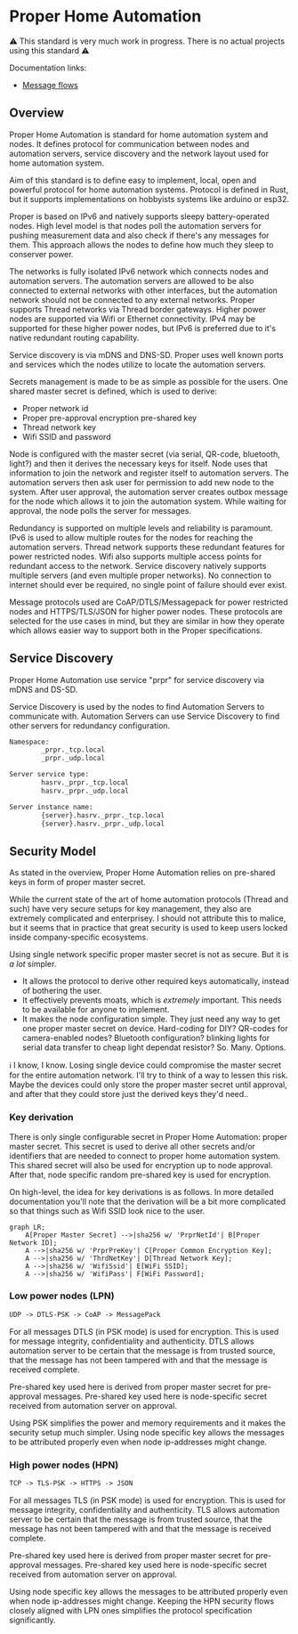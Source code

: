# Proper Home Automation

⚠️ This standard is very much work in progress. There is no actual projects using this standard ⚠️

Documentation links:
- [Message flows](/flows.md)

## Overview

Proper Home Automation is standard for home automation system and nodes. It defines protocol
for communication between nodes and automation servers, service discovery and the network layout used
for home automation system.

Aim of this standard is to define easy to implement, local, open and powerful protocol for home
automation systems. Protocol is defined in Rust, but it supports implementations on hobbyists
systems like arduino or esp32.

Proper is based on IPv6 and natively supports sleepy battery-operated nodes. High level model is that
nodes poll the automation servers for pushing measurement data and also check if there's any messages
for them. This approach allows the nodes to define how much they sleep to conserver power.

The networks is fully isolated IPv6 network which connects nodes and automation servers. The automation
servers are allowed to be also connected to external networks with other interfaces, but the automation
network should not be connected to any external networks. Proper supports Thread networks via Thread
border gateways. Higher power nodes are supported via Wifi or Ethernet connectivity. IPv4 may be
supported for these higher power nodes, but IPv6 is preferred due to it's native redundant routing
capability.

Service discovery is via mDNS and DNS-SD. Proper uses well known ports and services which the nodes
utilize to locate the automation servers.

Secrets management is made to be as simple as possible for the users. One shared master secret is
defined, which is used to derive:
- Proper network id
- Proper pre-approval encryption pre-shared key
- Thread network key
- Wifi SSID and password

Node is configured with the master secret (via serial, QR-code, bluetooth, light?) and then it derives
the necessary keys for itself. Node uses that information to join the network and register itself to
automation servers. The automation servers then ask user for permission to add new node to the system.
After user approval, the automation server creates outbox message for the node which allows it to join
the automation system. While waiting for approval, the node polls the server for messages.

Redundancy is supported on multiple levels and reliability is paramount. IPv6 is used to allow multiple
routes for the nodes for reaching the automation servers. Thread network supports these redundant features
for power restricted nodes. Wifi also supports multiple access points for redundant access to the network.
Service discovery natively supports multiple servers (and even multiple proper networks). No connection
to internet should ever be required, no single point of failure should ever exist.

Message protocols used are CoAP/DTLS/Messagepack for power restricted nodes and HTTPS/TLS/JSON for higher
power nodes. These protocols are selected for the use cases in mind, but they are similar in how they
operate which allows easier way to support both in the Proper specifications.

## Service Discovery

Proper Home Automation use service "prpr" for service discovery via mDNS and DS-SD.

Service Discovery is used by the nodes to find Automation Servers to communicate with.
Automation Servers can use Service Discovery to find other servers for redundancy configuration.

```txt
Namespace:
        _prpr._tcp.local
        _prpr._udp.local

Server service type:
        hasrv._prpr._tcp.local
        hasrv._prpr._udp.local

Server instance name:
        {server}.hasrv._prpr._tcp.local
        {server}.hasrv._prpr._udp.local
```

## Security Model

As stated in the overview, Proper Home Automation relies on pre-shared keys in form of proper
master secret.

While the current state of the art of home automation protocols (Thread and such) have very
secure setups for key management, they also are extremely complicated and enterprisey. I should
not attribute this to malice, but it seems that in practice that great security is used to keep
users locked inside company-specific ecosystems.

Using single network specific proper master secret is not as secure. But it is _a lot_ simpler.
- It allows the protocol to derive other required keys automatically, instead of bothering the user.  
- It effectively prevents moats, which is _extremely_ important. This needs to be available for
anyone to implement.
- It makes the node configuration simple. They just need any way to get one proper master secret
on device. Hard-coding for DIY? QR-codes for camera-enabled nodes? Bluetooth configuration? blinking
lights for serial data transfer to cheap light dependat resistor? So. Many. Options.

:information_source: I know, I know. Losing single device could compromise the master secret for
the entire automation network. I'll try to think of a way to lessen this risk. Maybe the devices
could only store the proper master secret until approval, and after that they could store just the
derived keys they'd need..

### Key derivation

There is only single configurable secret in Proper Home Automation: proper master secret. This
secret is used to derive all other secrets and/or identifiers that are needed to connect to
proper home automation system. This shared secret will also be used for encryption up to node
approval. After that, node specific random pre-shared key is used for encryption.

On high-level, the idea for key derivations is as follows. In more detailed documentation you'll
note that the derivation will be a bit more complicated so that things such as Wifi SSID look
nice to the user.

```mermaid
graph LR;
    A[Proper Master Secret] -->|sha256 w/ 'PrprNetId'| B[Proper Network ID];
    A -->|sha256 w/ 'PrprPreKey'| C[Proper Common Encryption Key];
    A -->|sha256 w/ 'ThrdNetKey'| D[Thread Network Key];
    A -->|sha256 w/ 'WifiSsid'| E[WiFi SSID];
    A -->|sha256 w/ 'WifiPass'| F[WiFi Password];
```

### Low power nodes (LPN)

```txt
UDP -> DTLS-PSK -> CoAP -> MessagePack
```

For all messages DTLS (in PSK mode) is used for encryption. This is used for message integrity,
confidentiality and authenticity. DTLS allows automation server to be certain that the message
is from trusted source, that the message has not been tampered with and that the message is
received complete.

Pre-shared key used here is derived from proper master secret for pre-approval messages.
Pre-shared key used here is node-specific secret received from automation server on approval.

Using PSK simplifies the power and memory requirements and it makes the security setup much
simpler. Using node specific key allows the messages to be attributed properly even when
node ip-addresses might change.

### High power nodes (HPN)

```txt
TCP -> TLS-PSK -> HTTPS -> JSON
```

For all messages TLS (in PSK mode) is used for encryption. This is used for message integrity,
confidentiality and authenticity. TLS allows automation server to be certain that the message
is from trusted source, that the message has not been tampered with and that the message is
received complete.

Pre-shared key used here is derived from proper master secret for pre-approval messages.
Pre-shared key used here is node-specific secret received from automation server on approval.

Using node specific key allows the messages to be attributed properly even when
node ip-addresses might change. Keeping the HPN security flows closely aligned with LPN ones
simplifies the protocol specification significantly.
